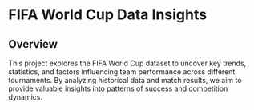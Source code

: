 # FIFA World Cup Data Insights

## Overview
This project explores the FIFA World Cup dataset to uncover key trends, statistics, and factors influencing team performance across different tournaments. By analyzing historical data and match results, we aim to provide valuable insights into patterns of success and competition dynamics.
